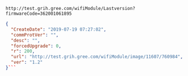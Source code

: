 `http://test.grih.gree.com/wifiModule/Lastversion?firmwareCode=362001061895`

```json
{
  "CreateDate": "2019-07-19 07:27:02",
  "commProtVer": "",
  "desc": "",
  "forcedUpgrade": 0,
  "r": 200,
  "url": "http://test.grih.gree.com/wifiModule/image/11607/760984",
  "ver": "1.2"
}```